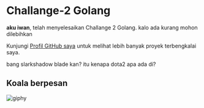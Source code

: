 # Challange-2 Golang

**aku iwan**, telah menyelesaikan Challange 2 Golang. kalo ada kurang mohon dilebihkan


Kunjungi [Profil GitHub saya](https://github.com/Zegione) untuk melihat lebih banyak proyek terbengkalai saya.

bang slarkshadow blade kan? itu kenapa dota2 apa ada di?

Koala berpesan
---

![giphy](https://github.com/Zegione/Challange2/assets/118948791/ecc24f14-e892-44cd-9520-05d12c6415a9)


